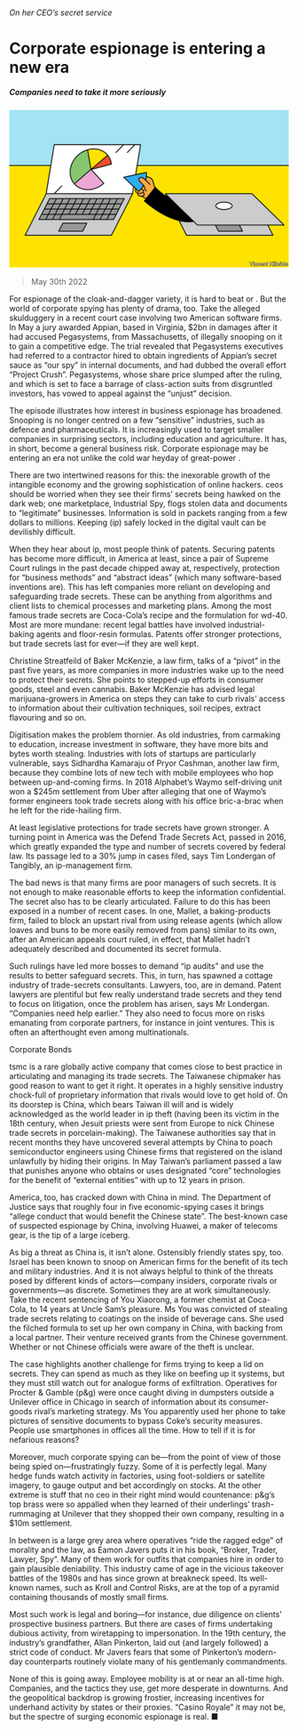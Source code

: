 ###### On her CEO’s secret service

# Corporate espionage is entering a new era 

##### Companies need to take it more seriously 

![image](images/20220604_WBD001.jpg) 

> May 30th 2022 

For espionage of the cloak-and-dagger variety, it is hard to beat  or . But the world of corporate spying has plenty of drama, too. Take the alleged skulduggery in a recent court case involving two American software firms. In May a jury awarded Appian, based in Virginia, $2bn in damages after it had accused Pegasystems, from Massachusetts, of illegally snooping on it to gain a competitive edge. The trial revealed that Pegasystems executives had referred to a contractor hired to obtain ingredients of Appian’s secret sauce as “our spy” in internal documents, and had dubbed the overall effort “Project Crush”. Pegasystems, whose share price slumped after the ruling, and which is set to face a barrage of class-action suits from disgruntled investors, has vowed to appeal against the “unjust” decision.

The episode illustrates how interest in business espionage has broadened. Snooping is no longer centred on a few “sensitive” industries, such as defence and pharmaceuticals. It is increasingly used to target smaller companies in surprising sectors, including education and agriculture. It has, in short, become a general business risk. Corporate espionage may be entering an era not unlike the cold war heyday of great-power . 

There are two intertwined reasons for this: the inexorable growth of the intangible economy and the growing sophistication of online hackers. ceos should be worried when they see their firms’ secrets being hawked on the dark web; one marketplace, Industrial Spy, flogs stolen data and documents to “legitimate” businesses. Information is sold in packets ranging from a few dollars to millions. Keeping  (ip) safely locked in the digital vault can be devilishly difficult.

When they hear about ip, most people think of patents. Securing patents has become more difficult, in America at least, since a pair of Supreme Court rulings in the past decade chipped away at, respectively, protection for “business methods” and “abstract ideas” (which many software-based inventions are). This has left companies more reliant on developing and safeguarding trade secrets. These can be anything from algorithms and client lists to chemical processes and marketing plans. Among the most famous trade secrets are Coca-Cola’s recipe and the formulation for wd-40. Most are more mundane: recent legal battles have involved industrial-baking agents and floor-resin formulas. Patents offer stronger protections, but trade secrets last for ever—if they are well kept. 

Christine Streatfeild of Baker McKenzie, a law firm, talks of a “pivot” in the past five years, as more companies in more industries wake up to the need to protect their secrets. She points to stepped-up efforts in consumer goods, steel and even cannabis. Baker McKenzie has advised legal marijuana-growers in America on steps they can take to curb rivals’ access to information about their cultivation techniques, soil recipes, extract flavouring and so on. 

Digitisation makes the problem thornier. As old industries, from carmaking to education, increase investment in software, they have more bits and bytes worth stealing. Industries with lots of startups are particularly vulnerable, says Sidhardha Kamaraju of Pryor Cashman, another law firm, because they combine lots of new tech with mobile employees who hop between up-and-coming firms. In 2018 Alphabet’s Waymo self-driving unit won a $245m settlement from Uber after alleging that one of Waymo’s former engineers took trade secrets along with his office bric-a-brac when he left for the ride-hailing firm.

At least legislative protections for trade secrets have grown stronger. A turning point in America was the Defend Trade Secrets Act, passed in 2016, which greatly expanded the type and number of secrets covered by federal law. Its passage led to a 30% jump in cases filed, says Tim Londergan of Tangibly, an ip-management firm.

The bad news is that many firms are poor managers of such secrets. It is not enough to make reasonable efforts to keep the information confidential. The secret also has to be clearly articulated. Failure to do this has been exposed in a number of recent cases. In one, Mallet, a baking-products firm, failed to block an upstart rival from using release agents (which allow loaves and buns to be more easily removed from pans) similar to its own, after an American appeals court ruled, in effect, that Mallet hadn’t adequately described and documented its secret formula. 

Such rulings have led more bosses to demand “ip audits” and use the results to better safeguard secrets. This, in turn, has spawned a cottage industry of trade-secrets consultants. Lawyers, too, are in demand. Patent lawyers are plentiful but few really understand trade secrets and they tend to focus on litigation, once the problem has arisen, says Mr Londergan. “Companies need help earlier.” They also need to focus more on risks emanating from corporate partners, for instance in joint ventures. This is often an afterthought even among multinationals. 

Corporate Bonds

tsmc is a rare globally active company that comes close to best practice in articulating and managing its trade secrets. The Taiwanese chipmaker has good reason to want to get it right. It operates in a highly sensitive industry chock-full of proprietary information that rivals would love to get hold of. On its doorstep is China, which bears Taiwan ill will and is widely acknowledged as the world leader in ip theft (having been its victim in the 18th century, when Jesuit priests were sent from Europe to nick Chinese trade secrets in porcelain-making). The Taiwanese authorities say that in recent months they have uncovered several attempts by China to poach semiconductor engineers using Chinese firms that registered on the island unlawfully by hiding their origins. In May Taiwan’s parliament passed a law that punishes anyone who obtains or uses designated “core” technologies for the benefit of “external entities” with up to 12 years in prison. 

America, too, has cracked down with China in mind. The Department of Justice says that roughly four in five economic-spying cases it brings “allege conduct that would benefit the Chinese state”. The best-known case of suspected espionage by China, involving Huawei, a maker of telecoms gear, is the tip of a large iceberg.

As big a threat as China is, it isn’t alone. Ostensibly friendly states spy, too. Israel has been known to snoop on American firms for the benefit of its tech and military industries. And it is not always helpful to think of the threats posed by different kinds of actors—company insiders, corporate rivals or governments—as discrete. Sometimes they are at work simultaneously. Take the recent sentencing of You Xiaorong, a former chemist at Coca-Cola, to 14 years at Uncle Sam’s pleasure. Ms You was convicted of stealing trade secrets relating to coatings on the inside of beverage cans. She used the filched formula to set up her own company in China, with backing from a local partner. Their venture received grants from the Chinese government. Whether or not Chinese officials were aware of the theft is unclear.

The case highlights another challenge for firms trying to keep a lid on secrets. They can spend as much as they like on beefing up it systems, but they must still watch out for analogue forms of exfiltration. Operatives for Procter &amp; Gamble (p&amp;g) were once caught diving in dumpsters outside a Unilever office in Chicago in search of information about its consumer-goods rival’s marketing strategy. Ms You apparently used her phone to take pictures of sensitive documents to bypass Coke’s security measures. People use smartphones in offices all the time. How to tell if it is for nefarious reasons?

Moreover, much corporate spying can be—from the point of view of those being spied on—frustratingly fuzzy. Some of it is perfectly legal. Many hedge funds watch activity in factories, using foot-soldiers or satellite imagery, to gauge output and bet accordingly on stocks. At the other extreme is stuff that no ceo in their right mind would countenance: p&amp;g’s top brass were so appalled when they learned of their underlings’ trash-rummaging at Unilever that they shopped their own company, resulting in a $10m settlement.

In between is a large grey area where operatives “ride the ragged edge” of morality and the law, as Eamon Javers puts it in his book, “Broker, Trader, Lawyer, Spy”. Many of them work for outfits that companies hire in order to gain plausible deniability. This industry came of age in the vicious takeover battles of the 1980s and has since grown at breakneck speed. Its well-known names, such as Kroll and Control Risks, are at the top of a pyramid containing thousands of mostly small firms. 

Most such work is legal and boring—for instance, due diligence on clients’ prospective business partners. But there are cases of firms undertaking dubious activity, from wiretapping to impersonation. In the 19th century, the industry’s grandfather, Allan Pinkerton, laid out (and largely followed) a strict code of conduct. Mr Javers fears that some of Pinkerton’s modern-day counterparts routinely violate many of his gentlemanly commandments.

None of this is going away. Employee mobility is at or near an all-time high. Companies, and the tactics they use, get more desperate in downturns. And the geopolitical backdrop is growing frostier, increasing incentives for underhand activity by states or their proxies. “Casino Royale” it may not be, but the spectre of surging economic espionage is real. ■


